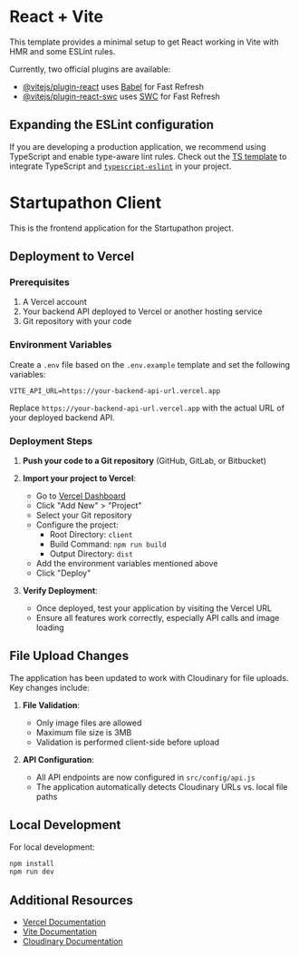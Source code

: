 # React + Vite

This template provides a minimal setup to get React working in Vite with HMR and some ESLint rules.

Currently, two official plugins are available:

- [@vitejs/plugin-react](https://github.com/vitejs/vite-plugin-react/blob/main/packages/plugin-react/README.md) uses [Babel](https://babeljs.io/) for Fast Refresh
- [@vitejs/plugin-react-swc](https://github.com/vitejs/vite-plugin-react-swc) uses [SWC](https://swc.rs/) for Fast Refresh

## Expanding the ESLint configuration

If you are developing a production application, we recommend using TypeScript and enable type-aware lint rules. Check out the [TS template](https://github.com/vitejs/vite/tree/main/packages/create-vite/template-react-ts) to integrate TypeScript and [`typescript-eslint`](https://typescript-eslint.io) in your project.

# Startupathon Client

This is the frontend application for the Startupathon project.

## Deployment to Vercel

### Prerequisites

1. A Vercel account
2. Your backend API deployed to Vercel or another hosting service
3. Git repository with your code

### Environment Variables

Create a `.env` file based on the `.env.example` template and set the following variables:

```
VITE_API_URL=https://your-backend-api-url.vercel.app
```

Replace `https://your-backend-api-url.vercel.app` with the actual URL of your deployed backend API.

### Deployment Steps

1. **Push your code to a Git repository** (GitHub, GitLab, or Bitbucket)

2. **Import your project to Vercel**:
   - Go to [Vercel Dashboard](https://vercel.com/dashboard)
   - Click "Add New" > "Project"
   - Select your Git repository
   - Configure the project:
     - Root Directory: `client`
     - Build Command: `npm run build`
     - Output Directory: `dist`
   - Add the environment variables mentioned above
   - Click "Deploy"

3. **Verify Deployment**:
   - Once deployed, test your application by visiting the Vercel URL
   - Ensure all features work correctly, especially API calls and image loading

## File Upload Changes

The application has been updated to work with Cloudinary for file uploads. Key changes include:

1. **File Validation**:
   - Only image files are allowed
   - Maximum file size is 3MB
   - Validation is performed client-side before upload

2. **API Configuration**:
   - All API endpoints are now configured in `src/config/api.js`
   - The application automatically detects Cloudinary URLs vs. local file paths

## Local Development

For local development:

```bash
npm install
npm run dev
```

## Additional Resources

- [Vercel Documentation](https://vercel.com/docs)
- [Vite Documentation](https://vitejs.dev/guide/)
- [Cloudinary Documentation](https://cloudinary.com/documentation)
